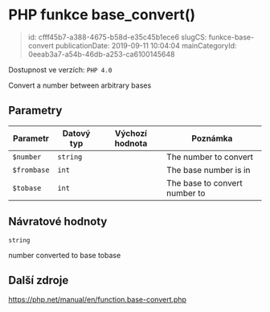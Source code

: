PHP funkce base_convert()
================================

> id: cfff45b7-a388-4675-b58d-e35c45b1ece6
> slugCS: funkce-base-convert
> publicationDate: 2019-09-11 10:04:04
> mainCategoryId: 0eeab3a7-a54b-46db-a253-ca6100145648

Dostupnost ve verzích: `PHP 4.0`

Convert a number between arbitrary bases


Parametry
--------------

| Parametr | Datový typ | Výchozí hodnota | Poznámka |
|-----|-----|-----|-----|
| `$number` | `string` |  | The number to convert |
| `$frombase` | `int` |  | The base number is in |
| `$tobase` | `int` |  | The base to convert number to |


Návratové hodnoty
----------------

`string`

number converted to base tobase

Další zdroje
------------

https://php.net/manual/en/function.base-convert.php
